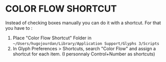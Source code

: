 # COLOR FLOW SHORTCUT

Instead of checking boxes manually you can do it with a shortcut.
For that you have to :
1. Place "Color Flow Shortcut" Folder in `~/Users/hugojourdan/Library/Application Support/Glyphs 3/Scripts`
2. In Glyph Preferences > Shortcuts, search "Color Flow" and assign a shortcut for each item. (I personnaly Control+Number as shortcuts)

